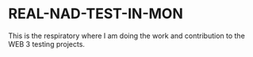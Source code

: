 # REAL-NAD-TEST-IN-MON
This is the respiratory where I am doing the work and contribution to the WEB 3 testing projects.
